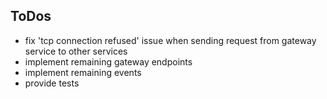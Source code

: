 ## ToDos
- fix 'tcp connection refused' issue when sending request from gateway service to other services
- implement remaining gateway endpoints
- implement remaining events
- provide tests
